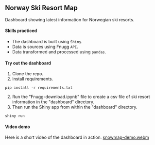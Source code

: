 ## Norway Ski Resort Map

Dashboard showing latest information for Norwegian ski resorts.

#### Skills practiced
- The dashboard is built using `Shiny`.
- Data is sources using Fnugg `API`.
- Data transformed and processed using `pandas`.

#### Try out the dashboard
1. Clone the repo.
2. Install requirements.
```
pip install -r requirements.txt
```
2. Run the "Fnugg-download.ipynb" file to create a csv file of ski resort information in the "dashboard" directory.
3. Then run the Shiny app from within the "dashboard" directory.
```
shiny run
```

#### Video demo
Here is a short video of the dashboard in action.
[snowmap-demo.webm](https://github.com/jhicks2306/snowmap/assets/45722942/e0754674-a877-43f6-a1f7-50d3f2c824a5)
